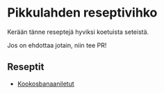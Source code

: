 # Pikkulahden reseptivihko

Kerään tänne reseptejä hyviksi koetuista seteistä.

Jos on ehdottaa jotain, niin tee PR!

## Reseptit

- [Kookosbanaaniletut](https://github.com/Pikkulahti/reseptivihko/blob/master/kookosbanaaniletut.md)
